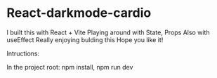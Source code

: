 # React-darkmode-cardio

I built this with React + Vite
Playing around with State, Props
Also with useEffect
Really enjoying bulding this
Hope you like it!

Intructions:

In the project root:
npm install, 
npm run dev